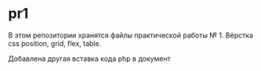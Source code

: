 # pr1
В этом репозитории хранятся файлы практической работы № 1. Вёрстка css position, grid, flex, table.


Добавлена другая вставка кода php в документ
